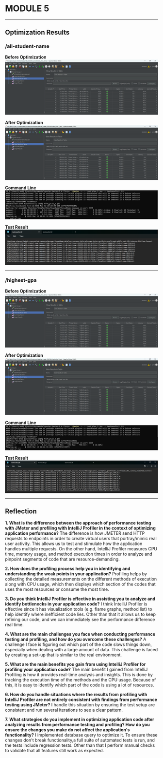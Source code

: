 # MODULE 5
--------------
## Optimization Results 

### /all-student-name 
**Before Optimization**
![all-student-name before optimization](screenshots/allsnbefore.png)


**After Optimization**
![all-student-name after optimization](screenshots/allsnafter.png)

**Command Line**
![all-student-name command line](screenshots/cmdallsn.png)

**Test Result**
![all-student-name test result](screenshots/testresult2.png)

--------------
### /highest-gpa
**Before Optimization**
![highest-gpa before optimization](screenshots/highgpabefore.png)

**After Optimization**
![highest-gpa after optimization](screenshots/highgpaafter.png)

**Command Line**
![highest-gpa command line](screenshots/cmdgpa.png)

**Test Result**
![highest-gpa test result](screenshots/testresult3.png)

--------------

## Reflection
**1. What is the difference between the approach of performance testing with JMeter and profiling with IntelliJ Profiler in the context of optimizing 
application performance?**
The difference is how JMETER send HTTP requests to endpoints in order to create virtual users that portray/mimic real user activity. 
This allows us to test and stimulate how the application handles multiple requests. On the other hand, IntelliJ Profiler measures CPU time, 
memory usage, and method execution times in order to analyze and pinpoint segments of code that are resource-demanding. 

**2. How does the profiling process help you in identifying and understanding the weak points in your application?**
Profiling helps by collecting the detailed measurements on the different methods of execution along with CPU usage,
which then displays which section of the codes that uses the most resources or consume the most time. 

**3. Do you think IntelliJ Profiler is effective in assisting you to analyze and identify bottlenecks in your application code?**
I think IntelliJ Profiler is effective since it has visualization tools (e.g. flame graphs, method list) to help identify where inefficient code lies.
Other than that it allows us to keep refining our code, and we can immediately see the performance difference real time.

**4. What are the main challenges you face when conducting performance testing and profiling, and how do you overcome these challenges?**
A challenge I face is figuring out which part of the code slows things down, especially when dealing with a large amount of data. This challenge is faced
by creating a set-up that is similar to the real environment.  


**5. What are the main benefits you gain from using IntelliJ Profiler for profiling your application code?**
The main benefit I gained from IntelliJ Profiling is how it provides real-time analysis and insights. This is done by 
tracking the execution time of the methods and the CPU usage. Because of this, it is easy to identify which part of the code
is using a lot of resources. 

**6. How do you handle situations where the results from profiling with IntelliJ Profiler are not entirely consistent with findings from performance testing using JMeter?**
I handle this situation by ensuring the test setup are consistent and run several iterations to see a clear pattern.

**7. What strategies do you implement in optimizing application code after analyzing results from performance testing and profiling? How do you ensure the changes you make do not affect the application's functionality?**
I implemented database query to optimize it. To ensure these changes don't break functionality,a full suite of automated tests is run, and the tests include regression tests. 
Other than that I perform manual checks to validate that all features still work as expected.